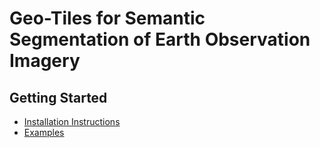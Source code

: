 # Geo-Tiles for Semantic Segmentation of Earth Observation Imagery


## Getting Started
- [Installation Instructions](doc/install_instructions.md)
- [Examples](doc/examples.md)
